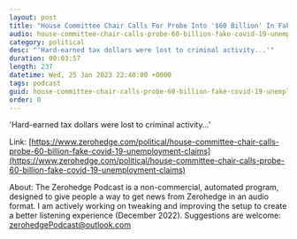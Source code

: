 ```yaml
---
layout: post
title: "House Committee Chair Calls For Probe Into '$60 Billion' In Fake COVID-19 Unemployment Claims"
audio: house-committee-chair-calls-probe-60-billion-fake-covid-19-unemployment-claims-0
category: political
desc: "'Hard-earned tax dollars were lost to criminal activity...'"
duration: 00:03:57
length: 237
datetime: Wed, 25 Jan 2023 22:40:00 +0000
tags: podcast
guid: house-committee-chair-calls-probe-60-billion-fake-covid-19-unemployment-claims-0
order: 0
---
```

'Hard-earned tax dollars were lost to criminal activity...'

Link: [https://www.zerohedge.com/political/house-committee-chair-calls-probe-60-billion-fake-covid-19-unemployment-claims](https://www.zerohedge.com/political/house-committee-chair-calls-probe-60-billion-fake-covid-19-unemployment-claims)

About: The Zerohedge Podcast is a non-commercial, automated program, designed to give people a way to get news from Zerohedge in an audio format.  I am actively working on tweaking and improving the setup to create a better listening experience (December 2022).  Suggestions are welcome: [zerohedgePodcast@outlook.com](mailto:zerohedgePodcast@outlook.com)